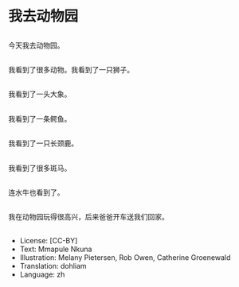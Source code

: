 # 我去动物园

##
今天我去动物园。

##
我看到了很多动物。我看到了一只狮子。

##
我看到了一头大象。

##
我看到了一条鳄鱼。

##
我看到了一只长颈鹿。

##
我看到了很多斑马。

##
连水牛也看到了。

##
我在动物园玩得很高兴，后来爸爸开车送我们回家。

##
* License: [CC-BY]
* Text: Mmapule Nkuna
* Illustration: Melany Pietersen, Rob Owen, Catherine Groenewald
* Translation: dohliam
* Language: zh
